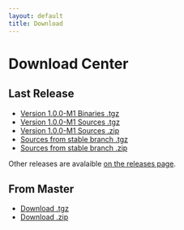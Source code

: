 ```yaml
---
layout: default
title: Download
---
```


Download Center
===============

Last Release
------------

 - [Version 1.0.0-M1 Binaries .tgz](https://github.com/gnieh/bluelatex/releases/download/v1.0.0-M1/bluelatex-1.0.0-M1.tgz)
 - [Version 1.0.0-M1 Sources .tgz](https://github.com/gnieh/bluelatex/archive/v1.0.0-M1.tgz)
 - [Version 1.0.0-M1 Sources .zip](https://github.com/gnieh/bluelatex/archive/v1.0.0-M1.zip)
 - [Sources from stable branch .tgz](https://github.com/gnieh/bluelatex/tarball/stable)
 - [Sources from stable branch .zip](https://github.com/gnieh/bluelatex/zipball/stable)

Other releases are avalaible [on the releases page](https://github.com/gnieh/bluelatex/releases/).

From Master
-----------

 - [Download .tgz](https://github.com/gnieh/bluelatex/tarball/master)
 - [Download .zip](https://github.com/gnieh/bluelatex/zipball/master)
